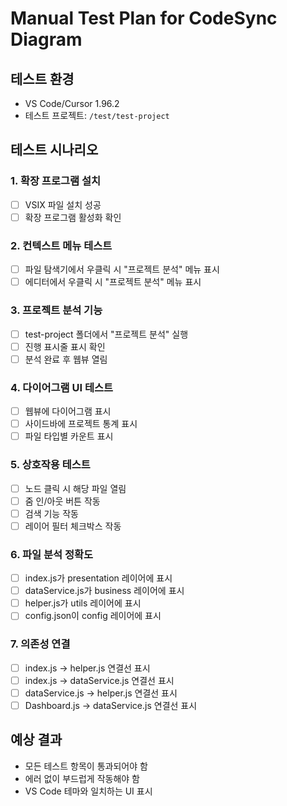# Manual Test Plan for CodeSync Diagram

## 테스트 환경
- VS Code/Cursor 1.96.2
- 테스트 프로젝트: `/test/test-project`

## 테스트 시나리오

### 1. 확장 프로그램 설치
- [ ] VSIX 파일 설치 성공
- [ ] 확장 프로그램 활성화 확인

### 2. 컨텍스트 메뉴 테스트
- [ ] 파일 탐색기에서 우클릭 시 "프로젝트 분석" 메뉴 표시
- [ ] 에디터에서 우클릭 시 "프로젝트 분석" 메뉴 표시

### 3. 프로젝트 분석 기능
- [ ] test-project 폴더에서 "프로젝트 분석" 실행
- [ ] 진행 표시줄 표시 확인
- [ ] 분석 완료 후 웹뷰 열림

### 4. 다이어그램 UI 테스트
- [ ] 웹뷰에 다이어그램 표시
- [ ] 사이드바에 프로젝트 통계 표시
- [ ] 파일 타입별 카운트 표시

### 5. 상호작용 테스트
- [ ] 노드 클릭 시 해당 파일 열림
- [ ] 줌 인/아웃 버튼 작동
- [ ] 검색 기능 작동
- [ ] 레이어 필터 체크박스 작동

### 6. 파일 분석 정확도
- [ ] index.js가 presentation 레이어에 표시
- [ ] dataService.js가 business 레이어에 표시
- [ ] helper.js가 utils 레이어에 표시
- [ ] config.json이 config 레이어에 표시

### 7. 의존성 연결
- [ ] index.js → helper.js 연결선 표시
- [ ] index.js → dataService.js 연결선 표시
- [ ] dataService.js → helper.js 연결선 표시
- [ ] Dashboard.js → dataService.js 연결선 표시

## 예상 결과
- 모든 테스트 항목이 통과되어야 함
- 에러 없이 부드럽게 작동해야 함
- VS Code 테마와 일치하는 UI 표시